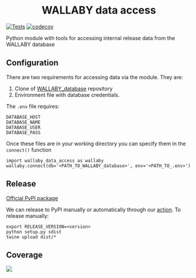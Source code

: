<h1 align="center">WALLABY data access</h1>

[![Tests](https://github.com/AusSRC/WALLABY_data_access/actions/workflows/tests.yml/badge.svg)](https://github.com/AusSRC/WALLABY_data_access/actions/workflows/tests.yml)
[![codecov](https://codecov.io/gh/AusSRC/WALLABY_data_access/branch/main/graph/badge.svg?token=W8NYIB48T1)](https://codecov.io/gh/AusSRC/WALLABY_data_access)

Python module with tools for accessing internal release data from the WALLABY database

## Configuration

There are two requirements for accessing data via the module. They are:

1. Clone of [WALLABY_database](https://github.com/AusSRC/WALLABY_database) repository
2. Environment file with database credentials.

The `.env` file requires:

```
DATABASE_HOST
DATABASE_NAME
DATABASE_USER
DATABASE_PASS
```

Once these files are in your working directory you can specify them in the `connect()` function

```
import wallaby_data_access as wallaby
wallaby.connect(db='<PATH_TO_WALLABY_database>', env='<PATH_TO_.env>')
```

## Release

[Official PyPI package](https://pypi.org/project/wallaby-data-access/)

We can release to PyPI manually or automatically through our [action](.github/workflows/pypi.yml). To release manually:

```
export RELEASE_VERSION=<version>
python setup.py sdist
twine upload dist/*
```

## Coverage

<img src="https://codecov.io/gh/AusSRC/WALLABY_data_access/branch/main/graphs/tree.svg?token=W8NYIB48T1" />
